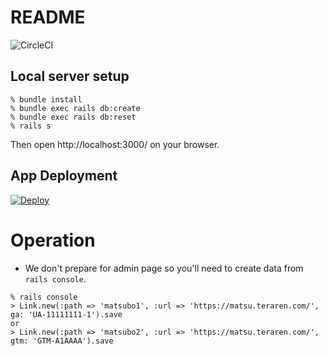README
===

![CircleCI](https://circleci.com/gh/matsubo/link_dynamic_redirector.png?circle-token=5a5da3876f9fd9bbd09d7a31569e901eb4dbc135)


Local server setup
---

```
% bundle install
% bundle exec rails db:create
% bundle exec rails db:reset
% rails s
```

Then open http://localhost:3000/ on your browser.


App Deployment
---

[![Deploy](https://www.herokucdn.com/deploy/button.png)](https://heroku.com/deploy?template=https://github.com/matsubo/link_dynamic_redirector)


Operation
===

- We don't prepare for admin page so you'll need to create data from `rails console`.

```
% rails console
> Link.new(:path => 'matsubo1', :url => 'https://matsu.teraren.com/', ga: 'UA-11111111-1').save
or
> Link.new(:path => 'matsubo2', :url => 'https://matsu.teraren.com/', gtm: 'GTM-A1AAAA').save
```
